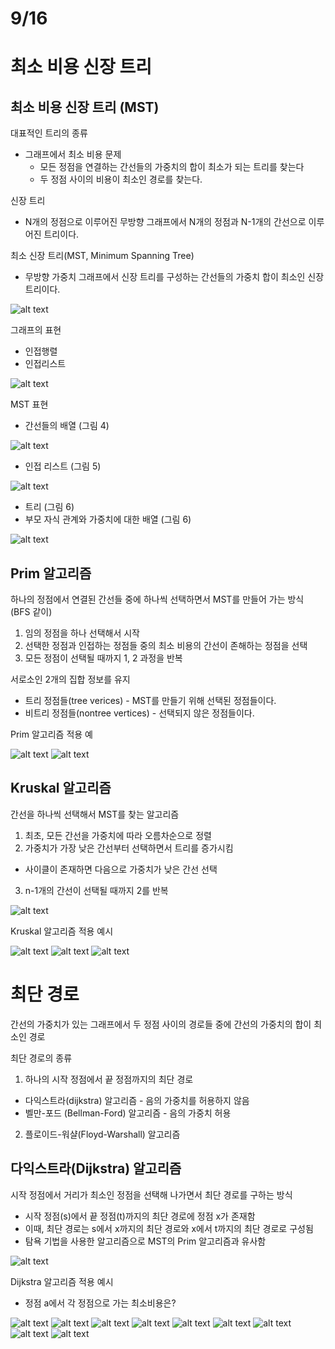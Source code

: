 # 9/16

# 최소 비용 신장 트리

## 최소 비용 신장 트리 (MST)

대표적인 트리의 종류
- 그래프에서 최소 비용 문제
  - 모든 정점을 연결하는 간선들의 가중치의 합이 최소가 되는 트리를 찾는다
  - 두 정점 사이의 비용이 최소인 경로를 찾는다.

신장 트리
- N개의 정점으로 이루어진 무방향 그래프에서 N개의 정점과 N-1개의 간선으로 이루어진 트리이다.

최소 신장 트리(MST, Minimum Spanning Tree)
- 무방향 가중치 그래프에서 신장 트리를 구성하는 간선들의 가중치 합이 최소인 신장 트리이다.

![alt text](<images/09_16/스크린샷 2025-09-16 090854.png>)

그래프의 표현
- 인접행렬
- 인접리스트

![alt text](<images/09_16/스크린샷 2025-09-16 090929.png>)

MST 표현

- 간선들의 배열 (그림 4)
 
![alt text](<images/09_16/스크린샷 2025-09-16 091358.png>)

- 인접 리스트 (그림 5)

![alt text](<images/09_16/스크린샷 2025-09-16 091448.png>)

- 트리 (그림 6)
- 부모 자식 관계와 가중치에 대한 배열 (그림 6)

![alt text](<images/09_16/스크린샷 2025-09-16 091459.png>)

## Prim 알고리즘
하나의 정점에서 연결된 간선들 중에 하나씩 선택하면서 MST를 만들어 가는 방식 (BFS 같이)
1. 임의 정점을 하나 선택해서 시작
2. 선택한 정점과 인접하는 정점들 중의 최소 비용의 간선이 존해하는 정점을 선택
3. 모든 정점이 선택될 때까지 1, 2 과정을 반복

서로소인 2개의 집합 정보를 유지
- 트리 정점들(tree verices) - MST를 만들기 위해 선택된 정점들이다.
- 비트리 정점들(nontree vertices) - 선택되지 않은 정점들이다.

Prim 알고리즘 적용 예

![alt text](<images/09_16/스크린샷 2025-09-16 092117.png>)
![alt text](<images/09_16/스크린샷 2025-09-16 092150.png>)



## Kruskal 알고리즘

간선을 하나씩 선택해서 MST를 찾는 알고리즘
1. 최초, 모든 간선을 가중치에 따라 오름차순으로 정렬
2. 가중치가 가장 낮은 간선부터 선택하면서 트리를 증가시킴
  - 사이클이 존재하면 다음으로 가중치가 낮은 간선 선택
3. n-1개의 간선이 선택될 때까지 2를 반복

![alt text](<images/09_16/스크린샷 2025-09-16 100511.png>)

Kruskal 알고리즘 적용 예시

![alt text](<images/09_16/스크린샷 2025-09-16 101548.png>)
![alt text](<images/09_16/스크린샷 2025-09-16 101601.png>)
![alt text](<images/09_16/스크린샷 2025-09-16 101612.png>)

# 최단 경로
간선의 가중치가 있는 그래프에서 두 정점 사이의 경로들 중에 간선의 가중치의 합이 최소인 경로

최단 경로의 종류
1. 하나의 시작 정점에서 끝 정점까지의 최단 경로
  - 다익스트라(dijkstra) 알고리즘 - 음의 가중치를 허용하지 않음
  - 벨만-포드 (Bellman-Ford) 알고리즘 - 음의 가중치 허용

2. 플로이드-워샬(Floyd-Warshall) 알고리즘

## 다익스트라(Dijkstra) 알고리즘

시작 정점에서 거리가 최소인 정점을 선택해 나가면서 최단 경로를 구하는 방식

- 시작 정점(s)에서 끝 정점(t)까지의 최단 경로에 정점 x가 존재함
- 이때, 최단 경로는 s에서 x까지의 최단 경로와 x에서 t까지의 최단 경로로 구성됨
- 탐욕 기법을 사용한 알고리즘으로 MST의 Prim 알고리즘과 유사함

![alt text](<images/09_16/스크린샷 2025-09-16 102607.png>)

Dijkstra 알고리즘 적용 예시
- 정점 a에서 각 정점으로 가는 최소비용은?

![alt text](<images/09_16/스크린샷 2025-09-16 112548.png>)
![alt text](<images/09_16/스크린샷 2025-09-16 112609.png>)
![alt text](<images/09_16/스크린샷 2025-09-16 112622.png>)
![alt text](<images/09_16/스크린샷 2025-09-16 112635.png>)
![alt text](<images/09_16/스크린샷 2025-09-16 112715.png>)
![alt text](<images/09_16/스크린샷 2025-09-16 112725.png>)
![alt text](<images/09_16/스크린샷 2025-09-16 112736.png>)
![alt text](<images/09_16/스크린샷 2025-09-16 112748.png>)
![alt text](<images/09_16/스크린샷 2025-09-16 112802.png>)